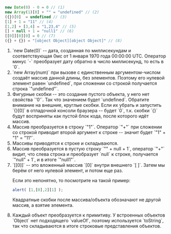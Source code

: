 

```js
new Date(0) - 0 = 0 // (1)
new Array(1)[0] + "" = "undefined" // (2)
({})[0]  = undefined // (3)
[1] + 1 = "11" // (4)
[1,2] + [3,4] = "1,23,4" // (5)
[] + null + 1 = "null1" // (6)
[[0]][0][0] = 0 // (7)
({} + {}) = "[object Object][object Object]" // (8)
```

<ol>
<li>`new Date(0)` -- дата, созданная по миллисекундам и соответствующая 0мс от 1 января 1970 года 00:00:00 UTC. Оператор минус `-` преобразует дату обратно в число миллисекунд, то есть в `0`.</li>
<li>`new Array(num)` при вызове с единственным аргументом-числом создаёт массив данной длины, без элементов. Поэтому его нулевой элемент равен `undefined`, при сложении со строкой получается строка `"undefined"`.</li> 
<li>Фигурные скобки -- это создание пустого объекта, у него нет свойства `'0'`. Так что значением будет `undefined`.
Обратите внимание на внешние, круглые скобки. Если их убрать и запустить `{}[0]` в отладочной консоли браузера -- будет `0`, т.к. скобки `{}` будут восприняты как пустой блок кода, после которого идёт массив.</li>
<li>Массив преобразуется в строку `"1"`. Оператор `"+"` при сложении со строкой приводит второй аргумент к строке -- значит будет `"1" + "1" = "11"`.</li>
<li>Массивы приводятся к строке и складываются.</li>
<li>Массив преобразуется в пустую строку `"" + null + 1`, оператор `"+"` видит, что слева строка и преобразует `null` к строке, получается `"null" + 1`, и в итоге `"null1"`.</li>
<li>`[[0]]` -- это вложенный массив `[0]`  внутри внешнего `[ ]`. Затем мы берём от него нулевой элемент, и потом еще раз.

Если это непонятно, то посмотрите на такой пример:

```js
alert( [1,[0],2][1] );
```

Квадратные скобки после массива/объекта обозначают не другой массив, а взятие элемента.
</li>
<li>Каждый объект преобразуется к примитиву. У встроенных объектов `Object` нет подходящего `valueOf`, поэтому используется `toString`, так что складываются в итоге строковые представления объектов.</li>
</ol>